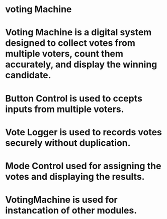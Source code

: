 # voting Machine
# Voting Machine is a digital system designed to collect votes from multiple voters, count them accurately, and display the winning candidate.
# Button Control is used to ccepts inputs from multiple voters.
# Vote Logger is used to records votes securely without duplication.
# Mode Control used for assigning the votes and displaying the results.
# VotingMachine is used for instancation of other modules.
